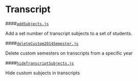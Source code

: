 Transcript
===

####[`addSubjects.js`](../gui/Transcripts/addSubjects.js)

 Add a set number of transcript subjects to a set of students. 

####[`deleteCustom2014Semester.js`](../gui/Transcripts/deleteCustom2014Semester.js)

 Delete custom semesters on transcripts from a specific year 

####[`hideTranscriptSubjects.js`](../gui/Transcripts/hideTranscriptSubjects.js)

 Hide custom subjects in transcripts